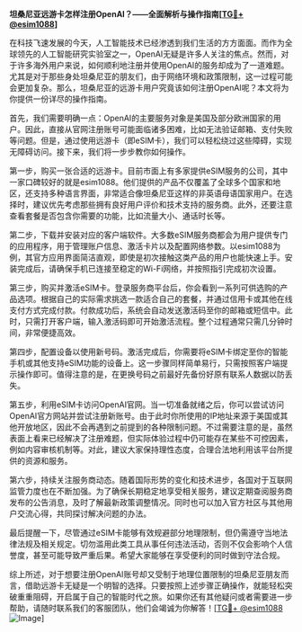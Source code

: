 **坦桑尼亚远游卡怎样注册OpenAI？——全面解析与操作指南[[TG💪+ @esim1088](https://t.me/s/esim1088)]**

在科技飞速发展的今天，人工智能技术已经渗透到我们生活的方方面面。而作为全球领先的人工智能研究实验室之一，OpenAI无疑是许多人关注的焦点。然而，对于许多海外用户来说，如何顺利地注册并使用OpenAI的服务却成为了一道难题。尤其是对于那些身处坦桑尼亚的朋友们，由于网络环境和政策限制，这一过程可能会更加复杂。那么，坦桑尼亚的远游卡用户究竟该如何注册OpenAI呢？本文将为你提供一份详尽的操作指南。

首先，我们需要明确一点：OpenAI的主要服务对象是美国及部分欧洲国家的用户。因此，直接从官网注册账号可能面临诸多困难，比如无法验证邮箱、支付失败等问题。但是，通过使用远游卡（即eSIM卡），我们可以轻松绕过这些障碍，实现无障碍访问。接下来，我们将一步步教你如何操作。

第一步，购买一张合适的远游卡。目前市面上有多家提供eSIM服务的公司，其中一家口碑较好的就是esim1088。他们提供的产品不仅覆盖了全球多个国家和地区，还支持多种语言界面，非常适合像坦桑尼亚这样的非英语母语国家用户。在选择时，建议优先考虑那些拥有良好用户评价和技术支持的服务商。此外，还要注意查看套餐是否包含你需要的功能，比如流量大小、通话时长等。

第二步，下载并安装对应的客户端软件。大多数eSIM服务商都会为用户提供专门的应用程序，用于管理账户信息、激活卡片以及配置网络参数。以esim1088为例，其官方应用界面简洁直观，即使是初次接触这类产品的用户也能快速上手。安装完成后，请确保手机已连接至稳定的Wi-Fi网络，并按照指引完成初次设置。

第三步，购买并激活eSIM卡。登录服务商平台后，你会看到一系列可供选购的产品选项。根据自己的实际需求挑选一款适合自己的套餐，并通过信用卡或其他在线支付方式完成付款。付款成功后，系统会自动发送激活码至你的邮箱或短信中。此时，只需打开客户端，输入激活码即可开始激活流程。整个过程通常只需几分钟时间，非常便捷高效。

第四步，配置设备以使用新号码。激活完成后，你需要将eSIM卡绑定至你的智能手机或其他支持eSIM功能的设备上。这一步骤同样简单易行，只需按照客户端提示操作即可。值得注意的是，在更换号码之前最好先备份好原有联系人数据以防丢失。

第五步，利用eSIM卡访问OpenAI官网。当一切准备就绪之后，你可以尝试访问OpenAI官方网站并尝试注册新账号。由于此时你所使用的IP地址来源于美国或其他开放地区，因此不会再遇到之前提到的各种限制问题。不过需要注意的是，虽然表面上看来已经解决了注册难题，但实际体验过程中仍可能存在某些不可控因素，例如内容审核机制等。对此，建议大家保持理性态度，合理合法地利用该平台所提供的资源和服务。

第六步，持续关注服务商动态。随着国际形势的变化和技术进步，各国对于互联网监管力度也在不断加强。为了确保长期稳定地享受相关服务，建议定期查阅服务商发布的公告消息，及时了解最新政策调整情况。同时也可以加入官方社区与其他用户交流心得，共同探讨解决问题的办法。

最后提醒一下，尽管通过eSIM卡能够有效规避部分地理限制，但仍需遵守当地法律法规及相关规定。切勿滥用此类工具从事任何违法活动，否则不仅会影响个人信誉度，甚至可能导致严重后果。希望大家能够在享受便利的同时做到守法合规。

综上所述，对于想要注册OpenAI账号却又受制于地理位置限制的坦桑尼亚朋友而言，借助远游卡无疑是一个明智的选择。只要按照上述步骤正确操作，就能轻松突破重重阻碍，开启属于自己的智能时代之旅。如果你还有其他疑问或者需要进一步帮助，请随时联系我们的客服团队，他们会竭诚为你解答！[[TG💪+ @esim1088](https://t.me/s/esim1088) ![Image](https://i.postimg.cc/4NQfJmqS/Snipaste-2025-05-13-00-14-12.png)]